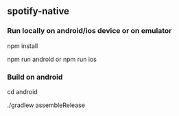 ## spotify-native



### Run locally on android/ios device or on emulator

npm install

npm run android or npm run ios


### Build on android

cd android 

./gradlew assembleRelease
